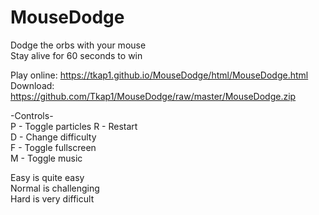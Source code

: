 # MouseDodge
Dodge the orbs with your mouse  
Stay alive for 60 seconds to win  

Play online: https://tkap1.github.io/MouseDodge/html/MouseDodge.html  
Download: https://github.com/Tkap1/MouseDodge/raw/master/MouseDodge.zip  

-Controls-  
P - Toggle particles
R - Restart  
D - Change difficulty  
F - Toggle fullscreen  
M - Toggle music 

Easy is quite easy  
Normal is challenging  
Hard is very difficult  


